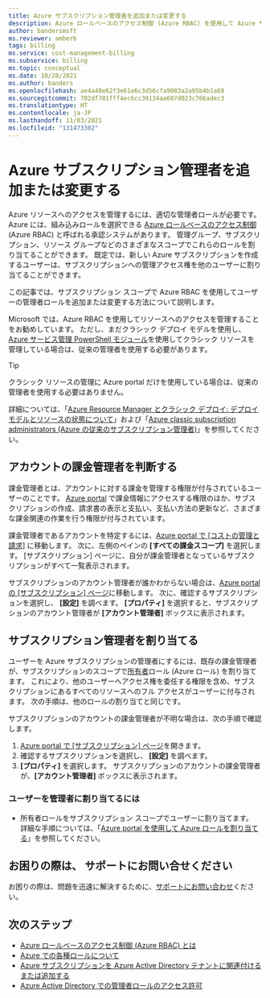 ```yaml
---
title: Azure サブスクリプション管理者を追加または変更する
description: Azure ロールベースのアクセス制御 (Azure RBAC) を使用して Azure サブスクリプション管理者を追加または変更する方法について説明します。
author: bandersmsft
ms.reviewer: amberb
tags: billing
ms.service: cost-management-billing
ms.subservice: billing
ms.topic: conceptual
ms.date: 10/28/2021
ms.author: banders
ms.openlocfilehash: ae4a48e62f3e61e6c3d56cfa9083a2a95b4b1a69
ms.sourcegitcommit: 702df701fff4ec6cc39134aa607d023c766adec3
ms.translationtype: HT
ms.contentlocale: ja-JP
ms.lasthandoff: 11/03/2021
ms.locfileid: "131473302"
---
```

# <a name="add-or-change-azure-subscription-administrators"></a>Azure サブスクリプション管理者を追加または変更する


Azure リソースへのアクセスを管理するには、適切な管理者ロールが必要です。 Azure には、組み込みロールを選択できる [Azure ロールベースのアクセス制御](../../role-based-access-control/overview.md) (Azure RBAC) と呼ばれる承認システムがあります。 管理グループ、サブスクリプション、リソース グループなどのさまざまなスコープでこれらのロールを割り当てることができます。 既定では、新しい Azure サブスクリプションを作成するユーザーは、サブスクリプションへの管理アクセス権を他のユーザーに割り当てることができます。

この記事では、サブスクリプション スコープで Azure RBAC を使用してユーザーの管理者ロールを追加または変更する方法について説明します。

Microsoft では、Azure RBAC を使用してリソースへのアクセスを管理することをお勧めしています。 ただし、まだクラシック デプロイ モデルを使用し、[Azure サービス管理 PowerShell モジュール](/powershell/module/servicemanagement/azure.service)を使用してクラシック リソースを管理している場合は、従来の管理者を使用する必要があります。

> [!TIP]
> クラシック リソースの管理に Azure portal だけを使用している場合は、従来の管理者を使用する必要はありません。

詳細については、「[Azure Resource Manager とクラシック デプロイ: デプロイ モデルとリソースの状態について](../../azure-resource-manager/management/deployment-models.md)」および「[Azure classic subscription administrators (Azure の従来のサブスクリプション管理者)](../../role-based-access-control/classic-administrators.md)」を参照してください。

## <a name="determine-account-billing-administrator"></a>アカウントの課金管理者を判断する

<a name="whoisaa"></a>

課金管理者とは、アカウントに対する課金を管理する権限が付与されているユーザーのことです。 [Azure portal](https://portal.azure.com) で課金情報にアクセスする権限のほか、サブスクリプションの作成、請求書の表示と支払い、支払い方法の更新など、さまざまな課金関連の作業を行う権限が付与されています。

課金管理者であるアカウントを特定するには、[Azure portal で [コストの管理と請求]](https://portal.azure.com/#blade/Microsoft_Azure_Billing/ModernBillingMenuBlade/Overview) に移動します。 次に、左側のペインの **[すべての課金スコープ]** を選択します。 [サブスクリプション] ページに、自分が課金管理者となっているサブスクリプションがすべて一覧表示されます。

サブスクリプションのアカウント管理者が誰かわからない場合は、[Azure portal の [サブスクリプション] ページ](https://portal.azure.com/#blade/Microsoft_Azure_Billing/SubscriptionsBlade)に移動します。 次に、確認するサブスクリプションを選択し、 **[設定]** を調べます。 **[プロパティ]** を選択すると、サブスクリプションのアカウント管理者が **[アカウント管理者]** ボックスに表示されます。


## <a name="assign-a-subscription-administrator"></a>サブスクリプション管理者を割り当てる

<a name="add-an-admin-for-a-subscription"></a>

ユーザーを Azure サブスクリプションの管理者にするには、既存の課金管理者が、サブスクリプションのスコープで[所有者](../../role-based-access-control/built-in-roles.md#owner)ロール (Azure ロール) を割り当てます。 これにより、他のユーザーへアクセス権を委任する権限を含め、サブスクリプションにあるすべてのリソースへのフル アクセスがユーザーに付与されます。 次の手順は、他のロールの割り当てと同じです。

サブスクリプションのアカウントの課金管理者が不明な場合は、次の手順で確認します。

1. [Azure portal で [サブスクリプション] ページ](https://portal.azure.com/#blade/Microsoft_Azure_Billing/SubscriptionsBlade)を開きます。
1. 確認するサブスクリプションを選択し、 **[設定]** を調べます。
1. **[プロパティ]** を選択します。 サブスクリプションのアカウントの課金管理者が、**[アカウント管理者]** ボックスに表示されます。

### <a name="to-assign-a-user-as-an-administrator"></a>ユーザーを管理者に割り当てるには

- 所有者ロールをサブスクリプション スコープでユーザーに割り当てます。  
     詳細な手順については、「[Azure portal を使用して Azure ロールを割り当てる](../../role-based-access-control/role-assignments-portal.md)」を参照してください。

## <a name="need-help-contact-support"></a>お困りの際は、 サポートにお問い合せください

お困りの際は、問題を迅速に解決するために、[サポートにお問い合わせ](https://portal.azure.com/?#blade/Microsoft_Azure_Support/HelpAndSupportBlade)ください。

## <a name="next-steps"></a>次のステップ

* [Azure ロールベースのアクセス制御 (Azure RBAC) とは](../../role-based-access-control/overview.md)
* [Azure での各種ロールについて](../../role-based-access-control/rbac-and-directory-admin-roles.md)
* [Azure サブスクリプションを Azure Active Directory テナントに関連付けるまたは追加する](../../active-directory/fundamentals/active-directory-how-subscriptions-associated-directory.md)
* [Azure Active Directory での管理者ロールのアクセス許可](../../active-directory/roles/permissions-reference.md)